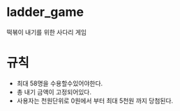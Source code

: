 # ladder_game
떡볶이 내기를 위한 사다리 게임


# 규칙
- 최대 58명을 수용할수있어야한다.
- 총 내기 금액이 고정되어있다.
- 사용자는 천원단위로 0원에서 부터 최대 5천원 까지 당첨된다.
